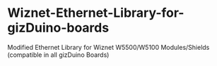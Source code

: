 # Wiznet-Ethernet-Library-for-gizDuino-boards
Modified Ethernet Library for Wiznet W5500/W5100 Modules/Shields (compatible in all gizDuino Boards)
